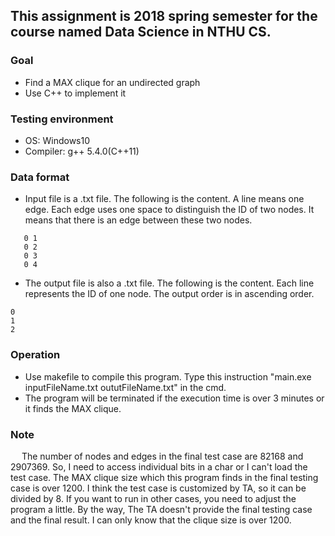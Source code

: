 ## This assignment is 2018 spring semester for the course named Data Science in NTHU CS.

### Goal
* Find a MAX clique for an undirected graph
* Use C++ to implement it

### Testing environment
* OS: Windows10
* Compiler: g\++ 5.4.0(C++11)

### Data format
* Input file is a .txt file. The following is the content. A line means one edge. Each edge uses one space to distinguish the ID of two nodes. It means that there is an edge between these two nodes.
 ```
	0 1
    0 2
    0 3
    0 4
 ```
* The output file is also a .txt file. The following is the content. Each line represents the ID of one node. The output order is in ascending order.
 ```
 0
 1
 2
 ```
 
### Operation
* Use makefile to compile this program. Type this instruction "main.exe inputFileName.txt oututFileName.txt" in the cmd.
* The program will be terminated if the execution time is over 3 minutes or it finds the MAX clique.

### Note
&emsp; The number of nodes and edges in the final test case are 82168 and 2907369. So, I need to access individual bits in a char or I can't load the test case. The MAX clique size which this program finds in the final testing case is over 1200. I think the test case is customized by TA, so it can be divided by 8. If you want to run in other cases, you need to adjust the program a little. By the way, The TA doesn't provide the final testing case and the final result. I can only know that the clique size is over 1200.